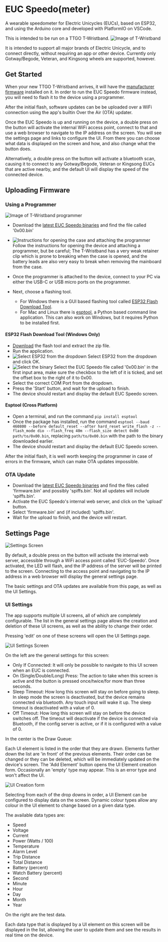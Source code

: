# EUC Speedo(meter)
A wearable speedometer for Electric Unicycles (EUCs), based on ESP32, and using the Arduino core and developed with PlatformIO on VSCode.

This is intended to be run on a TTGO T-Wristband.
![Image of T-Wristband](./res/ttgo-watch.jpg)

It is intended to support all major brands of Electric Unicycle, and to connect directly, without requiring an app or other device.
Currently only Gotway/Begode, Veteran, and Kingsong wheels are supported, however.

## Get Started
When your new TTGO T-Wristband arrives, it will have the [manufacturer firmware](https://github.com/Xinyuan-LilyGO/LilyGo-T-Wristband) installed on it. In order to run the EUC Speedo firmware instead, you will need to flash it to the device using a programmer.

After the initial flash, software updates can be be uploaded over a WiFi connection using the app's builtin Over the Air (OTA) updater.

Once the EUC Speedo is up and running on the device, a double press on the button will activate the internal WiFi access point, connect to that and use a web browser to navigate to the IP address on the screen. You will see the settings page and links to configure the UI. From there you can choose what data is displayed on the screen and how, and also change what the button does.

Alternatively, a double press on the button will activate a bluetooth scan, causing it to connect to any Gotway/Begode, Veteran or Kingsong EUCs that are active nearby, and the default UI will display the speed of the connected device.

## Uploading Firmware
### Using a Programmer
![Image of T-Wristband programmer](./res/programmer.jpg)

- Download the [latest EUC Speedo binaries](https://github.com/ihatechoosingusernames/EUCSpeedo/releases/) and find the file called '0x00.bin'
- ![Instructions for opening the case and attaching the programmer](./res/case-instructions.webp) Follow the instructions for opening the device and attaching a programmer, but be careful; The T-Wristband has a very weak retainer clip which is prone to breaking when the case is opened, and the battery leads are also very easy to break when removing the mainboard from the case.
- Once the programmer is attached to the device, connect to your PC via either the USB-C or USB micro ports on the programmer.

- Next, choose a flashing tool.
  * For Windows there is a GUI based flashing tool called [ESP32 Flash Download Tool](http://iot-bits.com/esp32/esp32-flash-download-tool-tutorial/).
  * For Mac and Linux there is [esptool](https://github.com/espressif/esptool), a Python based command line application. This can also work on Windows, but it requires Python to be installed first.

#### ESP32 Flash Download Tool (Windows Only)
- [Download](https://www.espressif.com/sites/default/files/tools/flash_download_tool_v3.8.7.zip) the flash tool and extract the zip file.
- Run the application.
- ![Select ESP32 from the dropdown](./res/download-tool-1.jpg) Select ESP32 from the dropdown and click OK.
- ![Select the binary](./res/download-tool-2.jpg) Select the EUC Speedo file called '0x00.bin' in the first input area, make sure the checkbox to the left of it is ticked, and set the offset box to the right of it to 0x00.
- Select the correct COM Port from the dropdown.
- Press the 'Start' button, and wait for the upload to finish.
- The device should restart and display the default EUC Speedo screen.

#### Esptool (Cross Platform)
- Open a terminal, and run the command `pip install esptool`
- Once the package has installed, run the command `esptool --baud 460800 --before default_reset --after hard_reset write_flash -z --flash_mode dio --flash_freq 40m --flash_size detect 0x00 path/to/0x00.bin`, replacing `path/to/0x00.bin` with the path to the binary downloaded earlier.
- The device should restart and display the default EUC Speedo screen.

After the initial flash, it is well worth keeping the programmer in case of errors in the firmware, which can make OTA updates impossible.

### OTA Update
- Download the [latest EUC Speedo binaries](https://github.com/ihatechoosingusernames/EUCSpeedo/releases/) and find the files called 'firmware.bin' and possibly 'spiffs.bin'. Not all updates will include 'spiffs.bin'.
- Activate the EUC Speedo's internal web server, and click on the 'upload' button.
- Select 'firmware.bin' and (if included) 'spiffs.bin'.
- Wait for the upload to finish, and the device will restart.

## Settings Page
![Settings Screen](./res/settings.jpg)

By default, a double press on the button will activate the internal web server, accessible through a WiFi access point called 'EUC-Speedo'. Once activated, the LED will flash, and the IP address of the server will be printed to the screen. Connecting to the access point and navigating to the IP address in a web browser will display the general settings page.

The basic settings and OTA updates are available from this page, as well as the UI Settings.

### UI Settings
The app supports multiple UI screens, all of which are completely configurable. The list in the general settings page allows the creation and deletion of these UI screens, as well as the ability to change their order.

Pressing 'edit' on one of these screens will open the UI Settings page.

![UI Settings Screen](./res/ui-settings.jpg)

On the left are the general settings for this screen:
- Only If Connected: It will only be possible to navigate to this UI screen when an EUC is connected.
- On (Single/Double/Long) Press: The action to take when this screen is active and the button is pressed once/twice/for more than three seconds.
- Sleep Timeout: How long this screen will stay on before going to sleep. In sleep mode the screen is deactivated, but the device remains connected via bluetooth. Any touch input will wake it up. The sleep timeout is deactivated with a value of 0.
- Off Timeout: How long this screen will stay on before the device switches off. The timeout will deactivate if the device is connected via Bluetooth, if the config server is active, or if it is configured with a value of 0.

In the center is the Draw Queue:

Each UI element is listed in the order that they are drawn. Elements further down the list are 'in front' of the previous elements. Their order can be changed or they can be deleted, which will be immediately updated on the device's screen. The 'Add Element' button opens the UI Element creation form. Occasionally an 'empty' type may appear. This is an error type and won't affect the UI.

![UI Creation form](./res/new-element.jpg)

Selecting from each of the drop downs in order, a UI Element can be configured to display data on the screen. Dynamic colour types allow any colour in the UI element to change based on a given data type.

The available data types are:
- Speed
- Voltage
- Current
- Power (Watts / 100)
- Temperature
- Alarm Level
- Trip Distance
- Total Distance
- Battery (percent)
- Watch Battery (percent)
- Second
- Minute
- Hour
- Day
- Month
- Year

On the right are the test data.

Each data type that is displayed by a UI element on this screen will be displayed in the list, allowing the user to update them and see the results in real time on the device.